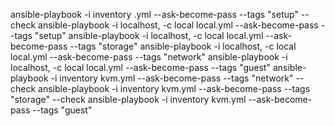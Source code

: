 ansible-playbook -i inventory .yml --ask-become-pass --tags "setup" --check 
ansible-playbook -i localhost, -c local local.yml --ask-become-pass --tags "setup"
ansible-playbook -i localhost, -c local local.yml --ask-become-pass --tags "storage"
ansible-playbook -i localhost, -c local local.yml --ask-become-pass --tags "network"
ansible-playbook -i localhost, -c local local.yml --ask-become-pass --tags "guest"
ansible-playbook -i inventory kvm.yml --ask-become-pass --tags "network" --check
ansible-playbook -i inventory kvm.yml --ask-become-pass --tags "storage" --check
ansible-playbook -i inventory kvm.yml --ask-become-pass --tags "guest"
